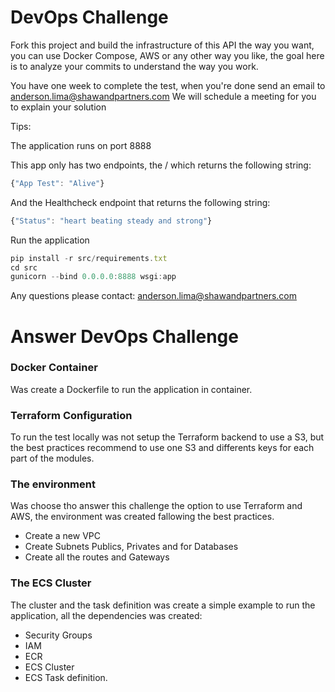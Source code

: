 # DevOps Challenge

Fork this project and build the infrastructure of this API the way you want, you can use Docker Compose, AWS or any other way you like, the goal here is to analyze your commits to understand the way you work.

You have one week to complete the test, when you're done send an email to [anderson.lima@shawandpartners.com](mailto:anderson.lima@shawandpartners.com)
We will schedule a meeting for you to explain your solution

Tips:

The application runs on port 8888

This app only has two endpoints, the / which returns the following string:

```jsx
{"App Test": "Alive"}
```

And the Healthcheck endpoint that returns the following string:

```jsx
{"Status": "heart beating steady and strong"}
```

Run the application
```jsx
pip install -r src/requirements.txt
cd src
gunicorn --bind 0.0.0.0:8888 wsgi:app
```



Any questions please contact: [anderson.lima@shawandpartners.com](mailto:anderson.lima@shawandpartners.com)



# Answer DevOps Challenge

### Docker Container
Was create a Dockerfile to run the application in container.

### Terraform Configuration
To run the test locally was not setup the Terraform backend to use a S3, but the best practices recommend to use one S3 and differents keys for each part of the modules.

### The environment
Was choose tho answer this challenge the option to use Terraform and AWS, the environment was created fallowing the best practices.

* Create a new VPC
* Create Subnets Publics, Privates and for Databases
* Create all the routes and Gateways

### The ECS Cluster
The cluster and the task definition was create a simple example to run the application, all the dependencies was created:

* Security Groups
* IAM 
* ECR
* ECS Cluster
* ECS Task definition.


